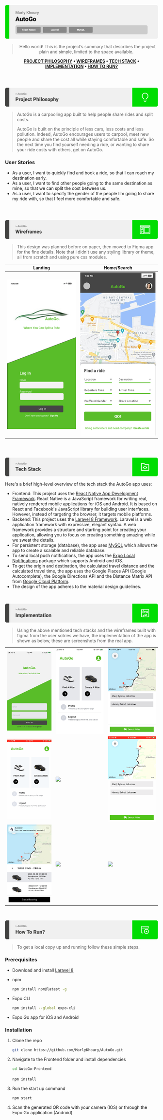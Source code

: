 <img src="./readme/title1.svg"/>

<div align="center">

> Hello world! This is the project’s summary that describes the project plain and simple, limited to the space available.  

**[PROJECT PHILOSOPHY](#philosophy) • [WIREFRAMES](#wireframes) • [TECH STACK](#stacks) • [IMPLEMENTATION](#implementation) • [HOW TO RUN?](#run)**

</div>

<br><br>


<img src="./readme/title2.svg" id='philosophy'/>

> AutoGo is a carpooling app built to help people share rides and split costs.
> 
> AutoGo is built on the principle of less cars, less costs and less pollution. Indeed, AutoGo encourages users to carpool, meet new people and share the cost all while staying comfortable and safe. So the next time you find yourself needing a ride, or wanting to share your ride costs with others, get on AutoGo.

### User Stories
- As a user, I want to quickly find and book a ride, so that I can reach my destination early.
- As a user, I want to find other people going to the same destination as mine, so that we can split the cost between us.
- As a user, I want to specify the gender of the people I’m going to share my ride with, so that I feel more comfortable and safe.


<br><br>

<img src="./readme/title3.svg" id='wireframes'/>

> This design was planned before on paper, then moved to Figma app for the fine details.
Note that i didn't use any styling library or theme, all from scratch and using pure css modules.

| Landing  | Home/Search  |
| -----------------| -----|
| ![Landing](https://github.com/MarlyKhoury/AutoGo/blob/main/Demo/Landing_Page.jpg) | ![Home/Search](https://github.com/MarlyKhoury/AutoGo/blob/main/Demo/Ride_Booking_Page.jpg) |

<!-- | Artists results  | Artist's Albums  |
| -----------------| -----|
| ![Artists results](https://github.com/julescript/spotifyndr/blob/master/demo/Artists_Page.jpg) | ![Artist's Albums](https://github.com/julescript/spotifyndr/blob/master/demo/Albums_Page.jpg) | -->


<br><br>

<img src="./readme/title4.svg" id='stacks'/>

Here's a brief high-level overview of the tech stack the AutoGo app uses:

- Frontend: This project uses the [React Native App Development Framework](https://reactnative.dev/). React Native is a JavaScript framework for writing real, natively rendered mobile applications for iOS and Android. It is based on React and Facebook's JavaScript library for building user interfaces. However, instead of targeting the browser, it targets mobile platforms.
- Backend: This project uses the [Laravel 8 Framework](https://laravel.com/docs/8.x/releases). Laravel is a web application framework with expressive, elegant syntax. A web framework provides a structure and starting point for creating your application, allowing you to focus on creating something amazing while we sweat the details.
- For persistent storage (database), the app uses [MySQL](https://www.mysql.com/) which allows the app to create a scalable and reliable database.
- To send local push notifications, the app uses the [Expo Local Notifications](https://docs.expo.dev/versions/latest/sdk/notifications/) package which supports Android and iOS.
- To get the origin and destination, the calculated travel distance and the calculated travel time, the app uses the Google Places API (Google Autocomplete), the Google Directions API and the Distance Matrix API from [Google Cloud Platform](https://cloud.google.com/).
- The design of the app adheres to the material design guidelines.



<br><br>
<img src="./readme/title5.svg" id='implementation'/>

> Using the above mentioned tech stacks and the wireframes built with figma from the user sotries we have, the implementation of the app is shown as below, these are screenshots from the real app.

<table>
  <tr>
    <td><img src="https://github.com/MarlyKhoury/AutoGo/blob/main/Demo/Landing_Page_Application.jpg" /></td>
    <td><img src="https://github.com/MarlyKhoury/AutoGo/blob/main/Demo/HomeScreen.jpg" /></td>
    <td><img src="https://github.com/MarlyKhoury/AutoGo/blob/main/Demo/Origin_Destination.jpeg" /></td>
  </tr>
    <td><img src="https://github.com/MarlyKhoury/AutoGo/blob/main/Demo/Animation2.gif" /></td>
    <td><img src="https://github.com/MarlyKhoury/AutoGo/blob/main/Demo/Animation3.gif" /></td>
    <td><img src="https://github.com/MarlyKhoury/AutoGo/blob/main/Demo/Animation4.gif" /></td>
  <tr>
    <td><img src="https://github.com/MarlyKhoury/AutoGo/blob/main/Demo/Ride_Booking.jpg" /></td>
    <td><img src="https://github.com/MarlyKhoury/AutoGo/blob/main/Demo/Animation1.gif" /></td>
    <td><img src="https://github.com/MarlyKhoury/AutoGo/blob/main/Demo/Animation6.gif" /></td>
  </tr>
</table>

<br><br>
<img src="./readme/title6.svg" id='run'/>


>To get a local copy up and running follow these simple steps.

### Prerequisites

* Download and install [Laravel 8](https://laravel.com/docs/8.x/installation)

* npm
  ```sh
  npm install npm@latest -g
  ```
* Expo CLI
  ```sh
  npm install --global expo-cli
  ```
* Expo Go app for iOS and Android  

### Installation

1. Clone the repo
   ```sh
   git clone https://github.com/MarlyKhoury/AutoGo.git
   ```
2. Navigate to the Frontend folder and install dependencies
   ```sh
   cd AutoGo-Frontend

   npm install
   ```
3. Run the start up command
   ```sh
   npm start
   ```
4. Scan the generated QR code with your camera (IOS) or through the Expo Go application (Android)


